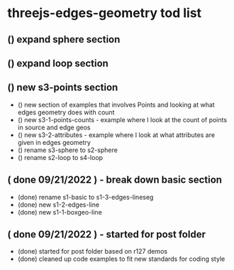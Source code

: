 # threejs-edges-geometry tod list

## () expand sphere section

## () expand loop section

## () new s3-points section
* () new section of examples that involves Points and looking at what edges geometry does with count
* () new s3-1-points-counts - example where I look at the count of points in source and edge geos
* () new s3-2-attributes - example where I look at what attributes are given in edges geometry
* () rename s3-sphere to s2-sphere
* () rename s2-loop to s4-loop

## ( done 09/21/2022 ) - break down basic section
* (done) rename s1-basic to s1-3-edges-lineseg
* (done) new s1-2-edges-line
* (done) new s1-1-boxgeo-line

## ( done 09/21/2022 ) - started for post folder
* (done) started for post folder based on r127 demos
* (done) cleaned up code examples to fit new standards for coding style